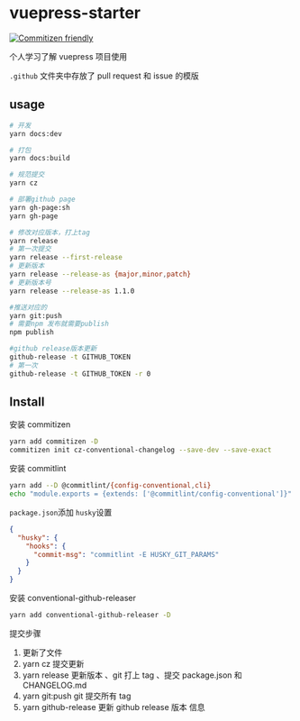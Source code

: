 # vuepress-starter

[![Commitizen friendly](https://img.shields.io/badge/commitizen-friendly-brightgreen.svg)](http://commitizen.github.io/cz-cli/)

个人学习了解 vuepress 项目使用

`.github` 文件夹中存放了 pull request 和 issue 的模版

## usage

```bash
# 开发
yarn docs:dev

# 打包
yarn docs:build

# 规范提交
yarn cz

# 部署github page
yarn gh-page:sh
yarn gh-page

# 修改对应版本，打上tag
yarn release
# 第一次提交
yarn release --first-release
# 更新版本
yarn release --release-as {major,minor,patch}
# 更新版本号
yarn release --release-as 1.1.0

#推送对应的
yarn git:push
# 需要npm 发布就需要publish
npm publish

#github release版本更新
github-release -t GITHUB_TOKEN
# 第一次
github-release -t GITHUB_TOKEN -r 0
```

## Install

安装 commitizen

```bash
yarn add commitizen -D
commitizen init cz-conventional-changelog --save-dev --save-exact
```

安装 commitlint

```bash
yarn add --D @commitlint/{config-conventional,cli}
echo "module.exports = {extends: ['@commitlint/config-conventional']}" > commitlint.config.js
```

`package.json`添加 `husky`设置

```json
{
  "husky": {
    "hooks": {
      "commit-msg": "commitlint -E HUSKY_GIT_PARAMS"
    }
  }
}
```

安装 conventional-github-releaser

```bash
yarn add conventional-github-releaser -D
```

提交步骤

1. 更新了文件
2. yarn cz 提交更新
3. yarn release 更新版本 、git 打上 tag 、提交 package.json 和 CHANGELOG.md
4. yarn git:push git 提交所有 tag
5. yarn github-release 更新 github release 版本 信息
